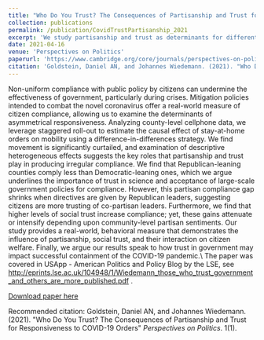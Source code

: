 ```yaml
---
title: "Who Do You Trust? The Consequences of Partisanship and Trust for Responsiveness to COVID-19 Orders"
collection: publications
permalink: /publication/CovidTrustPartisanship_2021
excerpt: 'We study partisanship and trust as determinants for differential compliance with COVID-19 stay-at-home orders.'
date: 2021-04-16
venue: 'Perspectives on Politics'
paperurl: 'https://www.cambridge.org/core/journals/perspectives-on-politics/article/who-do-you-trust-the-consequences-of-partisanship-and-trust-for-public-responsiveness-to-covid19-orders/466134E376AD87F52441F26F3BE7D653#article'
citation: 'Goldstein, Daniel AN, and Johannes Wiedemann. (2021). "Who Do You Trust? The Consequences of Partisanship and Trust for Responsiveness to COVID-19 Orders" <i>Perspectives on Politics</i>. 1(1).'
---
```

Non-uniform compliance with public policy by citizens can undermine the effectiveness of government, particularly during crises. Mitigation policies intended to combat the novel coronavirus offer a real-world measure of citizen compliance, allowing us to examine the determinants of asymmetrical responsiveness. Analyzing county-level cellphone data, we leverage staggered roll-out to estimate the causal effect of stay-at-home orders on mobility using a difference-in-differences strategy. We find movement is significantly curtailed, and examination of descriptive heterogeneous effects suggests the key roles that partisanship and trust play in producing irregular compliance. We find that Republican-leaning counties comply less than Democratic-leaning ones, which we argue underlines the importance of trust in science and acceptance of large-scale government policies for compliance. However, this partisan compliance gap shrinks when directives are given by Republican leaders, suggesting citizens are more trusting of co-partisan leaders. Furthermore, we find that higher levels of social trust increase compliance; yet, these gains attenuate or intensify depending upon community-level partisan sentiments. Our study provides a real-world, behavioral measure that demonstrates the influence of partisanship, social trust, and their interaction on citizen welfare. Finally, we argue our results speak to how trust in government may impact successful containment of the COVID-19 pandemic.\\
The paper was covered in USApp - American Politics and Policy Blog by the LSE, see http://eprints.lse.ac.uk/104948/1/Wiedemann_those_who_trust_government_and_others_are_more_published.pdf .

[Download paper here](http://academicpages.github.io/files/WiedemannGoldstein_CovidTrustPartisanship.pdf)

Recommended citation: Goldstein, Daniel AN, and Johannes Wiedemann. (2021). "Who Do You Trust? The Consequences of Partisanship and Trust for Responsiveness to COVID-19 Orders" <i>Perspectives on Politics</i>. 1(1).
